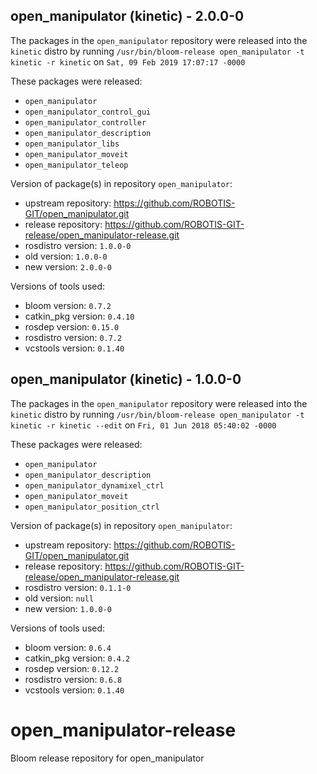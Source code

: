 ## open_manipulator (kinetic) - 2.0.0-0

The packages in the `open_manipulator` repository were released into the `kinetic` distro by running `/usr/bin/bloom-release open_manipulator -t kinetic -r kinetic` on `Sat, 09 Feb 2019 17:07:17 -0000`

These packages were released:
- `open_manipulator`
- `open_manipulator_control_gui`
- `open_manipulator_controller`
- `open_manipulator_description`
- `open_manipulator_libs`
- `open_manipulator_moveit`
- `open_manipulator_teleop`

Version of package(s) in repository `open_manipulator`:

- upstream repository: https://github.com/ROBOTIS-GIT/open_manipulator.git
- release repository: https://github.com/ROBOTIS-GIT-release/open_manipulator-release.git
- rosdistro version: `1.0.0-0`
- old version: `1.0.0-0`
- new version: `2.0.0-0`

Versions of tools used:

- bloom version: `0.7.2`
- catkin_pkg version: `0.4.10`
- rosdep version: `0.15.0`
- rosdistro version: `0.7.2`
- vcstools version: `0.1.40`


## open_manipulator (kinetic) - 1.0.0-0

The packages in the `open_manipulator` repository were released into the `kinetic` distro by running `/usr/bin/bloom-release open_manipulator -t kinetic -r kinetic --edit` on `Fri, 01 Jun 2018 05:40:02 -0000`

These packages were released:
- `open_manipulator`
- `open_manipulator_description`
- `open_manipulator_dynamixel_ctrl`
- `open_manipulator_moveit`
- `open_manipulator_position_ctrl`

Version of package(s) in repository `open_manipulator`:

- upstream repository: https://github.com/ROBOTIS-GIT/open_manipulator.git
- release repository: https://github.com/ROBOTIS-GIT-release/open_manipulator-release.git
- rosdistro version: `0.1.1-0`
- old version: `null`
- new version: `1.0.0-0`

Versions of tools used:

- bloom version: `0.6.4`
- catkin_pkg version: `0.4.2`
- rosdep version: `0.12.2`
- rosdistro version: `0.6.8`
- vcstools version: `0.1.40`


# open_manipulator-release
Bloom release repository for open_manipulator

